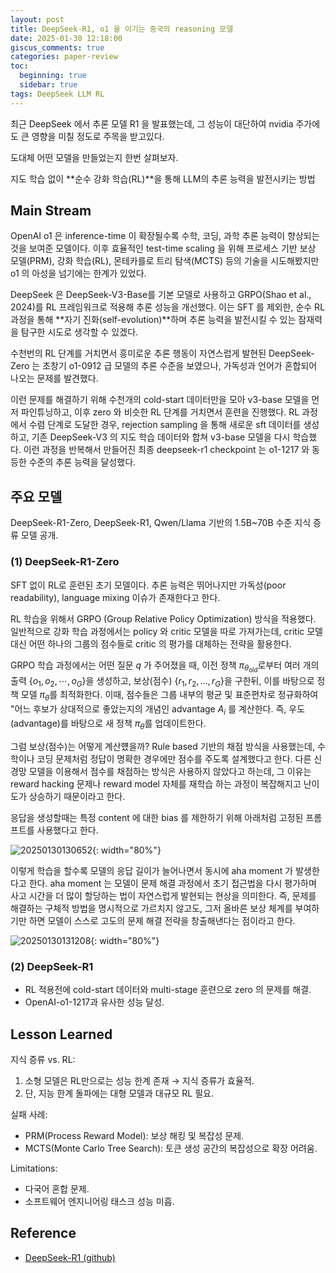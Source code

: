 ```yaml
---
layout: post
title: DeepSeek-R1, o1 을 이기는 중국의 reasoning 모델
date: 2025-01-30 12:18:00
giscus_comments: true
categories: paper-review
toc:
  beginning: true
  sidebar: true
tags: DeepSeek LLM RL
---
```


최근 DeepSeek 에서 추론 모델 R1 을 발표했는데, 그 성능이 대단하여 nvidia 주가에도 큰 영향을 미칠 정도로 주목을 받고있다.

도대체 어떤 모델을 만들었는지 한번 살펴보자.

지도 학습 없이 **순수 강화 학습(RL)**을 통해 LLM의 추론 능력을 발전시키는 방법

## Main Stream

OpenAI o1 은 inference-time 이 확장될수록 수학, 코딩, 과학 추론 능력이 향상되는것을 보여준 모델이다. 이후 효율적인 test-time scaling 을 위해 프로세스 기반 보상 모델(PRM), 강화 학습(RL), 몬테카를로 트리 탐색(MCTS) 등의 기술을 시도해봤지만 o1 의 아성을 넘기에는 한계가 있었다.

DeepSeek 은 DeepSeek-V3-Base를 기본 모델로 사용하고 GRPO(Shao et al., 2024)를 RL 프레임워크로 적용해 추론 성능을 개선했다. 이는 SFT 를 제외한, 순수 RL 과정을 통해 **자기 진화(self-evolution)**하며 추론 능력을 발전시킬 수 있는 잠재력을 탐구한 시도로 생각할 수 있겠다.

수천번의 RL 단계를 거치면서 흥미로운 추론 행동이 자연스럽게 발현된 DeepSeek-Zero 는 초창기 o1-0912 급 모델의 추론 수준을 보였으나, 가독성과 언어가 혼합되어 나오는 문제를 발견했다.

이런 문제를 해결하기 위해 수천개의 cold-start 데이터만을 모아 v3-base 모델을 먼저 파인튜닝하고, 이후 zero 와 비슷한 RL 단계를 거치면서 훈련을 진행했다. RL 과정에서 수렴 단계로 도달한 경우, rejection sampling 을 통해 새로운 sft 데이터를 생성하고, 기존 DeepSeek-V3 의 지도 학습 데이터와 합쳐 v3-base 모델을 다시 학습했다. 이런 과정을 반복해서 만들어진 최종 deepseek-r1 checkpoint 는 o1-1217 와 동등한 수준의 추론 능력을 달성했다.

## 주요 모델

DeepSeek-R1-Zero, DeepSeek-R1, Qwen/Llama 기반의 1.5B~70B 수준 지식 증류 모델 공개.

### (1) DeepSeek-R1-Zero

SFT 없이 RL로 훈련된 초기 모델이다. 추론 능력은 뛰어나지만 가독성(poor readability), language mixing 이슈가 존재한다고 한다.

RL 학습을 위해서 GRPO (Group Relative Policy Optimization) 방식을 적용했다. 일반적으로 강화 학습 과정에서는 policy 와 critic 모델을 따로 가져가는데, critic 모델 대신 어떤 하나의 그룹의 점수들로 critic 의 평가를 대체하는 전략을 활용한다.

GRPO 학습 과정에서는 어떤 질문 $q$ 가 주어졌을 때, 이전 정책 $\pi_{\theta_{\text{old}}}$로부터 여러 개의 출력 $\{o_1, o_2, \cdots, o_G\}$을 생성하고, 보상(점수) $\{r_1, r_2, \dots, r_G\}$을 구한뒤, 이를 바탕으로 정책 모델 $\pi_{\theta}$를 최적화한다. 이때, 점수들은 그룹 내부의 평균 및 표준편차로 정규화하여 "어느 후보가 상대적으로 좋았는지의 개념인 advantage $A_i$ 를 계산한다. 즉, 우도(advantage)를 바탕으로 새 정책 $\pi_{\theta}$를 업데이트한다.

그럼 보상(점수)는 어떻게 계산헀을까? Rule based 기반의 채점 방식을 사용했는데, 수학이나 코딩 문제처럼 정답이 명확한 경우에만 점수를 주도록 설계했다고 한다. 다른 신경망 모델을 이용해서 점수를 채점하는 방식은 사용하지 않았다고 하는데, 그 이유는 reward hacking 문제나 reward model 자체를 재학습 하는 과정이 복잡해지고 난이도가 상승하기 때문이라고 한다.

응답을 생성할때는 특정 content 에 대한 bias 를 제한하기 위해 아래처럼 고정된 프롬프트를 사용했다고 한다.

![20250130130652](https://i.imgur.com/aHE9I7H.png){: width="80%"}

이렇게 학습을 할수록 모델의 응답 길이가 늘어나면서 동시에 aha moment 가 발생한다고 한다. aha moment 는 모델이 문제 해결 과정에서 초기 접근법을 다시 평가하며 사고 시간을 더 많이 할당하는 법이 자연스럽게 발현되는 현상을 의미한다. 즉, 문제를 해결하는 구체적 방법을 명시적으로 가르치지 않고도, 그저 올바른 보상 체계를 부여하기만 하면 모델이 스스로 고도의 문제 해결 전략을 창출해낸다는 점이라고 한다.

![20250130131208](https://i.imgur.com/ystpLR5.png){: width="80%"}


### (2) DeepSeek-R1

- RL 적용전에 cold-start 데이터와 multi-stage 훈련으로 zero 의 문제를 해결. 
- OpenAI-o1-1217과 유사한 성능 달성.

## Lesson Learned

지식 증류 vs. RL:

1. 소형 모델은 RL만으로는 성능 한계 존재 → 지식 증류가 효율적.
2. 단, 지능 한계 돌파에는 대형 모델과 대규모 RL 필요.

실패 사례:

- PRM(Process Reward Model): 보상 해킹 및 복잡성 문제.
- MCTS(Monte Carlo Tree Search): 토큰 생성 공간의 복잡성으로 확장 어려움.

Limitations:

- 다국어 혼합 문제.
- 소프트웨어 엔지니어링 태스크 성능 미흡.

## Reference

- [DeepSeek-R1 (github)](https://github.com/deepseek-ai/DeepSeek-R1)